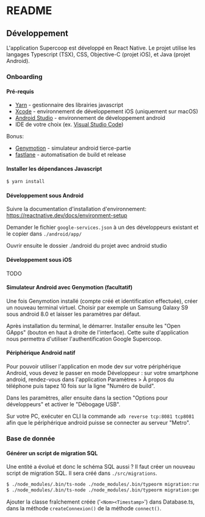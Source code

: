 # README

## Développement

L'application Supercoop est développé en React Native. Le projet utilise les langages Typescript (TSX), CSS, Objective-C (projet iOS), et Java (projet Android).

### Onboarding

#### Pré-requis

- [Yarn](https://yarnpkg.com/getting-started/install) - gestionnaire des librairies javascript
- [Xcode](https://apps.apple.com/fr/app/xcode/id497799835?mt=12) - environnement de développement iOS (uniquement sur macOS)
- [Android Studio](https://developer.android.com/studio) - environnement de développement android
- IDE de votre choix (ex. [Visual Studio Code](https://code.visualstudio.com/))

Bonus:
- [Genymotion](https://www.genymotion.com/download/) - simulateur android tierce-partie
- [fastlane](https://fastlane.tools/) - automatisation de build et release

#### Installer les dépendances Javascript

```sh
$ yarn install
```

#### Développement sous Android

Suivre la documentation d'installation d'environnement: https://reactnative.dev/docs/environment-setup

Demander le fichier `google-services.json` à un des développeurs existant et le copier dans `./android/app/`

Ouvrir ensuite le dossier ./android du projet avec android studio

#### Développement sous iOS

TODO

#### Simulateur Android avec Genymotion (facultatif)

Une fois Genymotion installé (compte créé et identification effectuée), créer un nouveau terminal virtuel. Choisir par exemple un Samsung Galaxy S9 sous android 8.0 et laisser les paramètres par défaut.

Après installation du terminal, le démarrer. Installer ensuite les "Open GApps" (bouton en haut à droite de l'interface). Cette suite d'application nous permettra d'utiliser l'authentification Google Supercoop.

#### Périphérique Android natif

Pour pouvoir utiliser l'application en mode dev sur votre périphérique Android, vous devez le passer en mode Développeur : sur votre smartphone android, rendez-vous dans l'application Paramètres > À propos du téléphone puis tapez 10 fois sur la ligne "Numéro de build".

Dans les paramètres, aller ensuite dans la section "Options pour développeurs" et activer le "Débogage USB".

Sur votre PC, exécuter en CLI la commande `adb reverse tcp:8081 tcp8081` afin que le périphérique android puisse se connecter au serveur "Metro".

### Base de donnée

#### Générer un script de migration SQL

Une entité a évolué et donc le schéma SQL aussi ? Il faut créer un nouveau script de migration SQL. Il sera créé dans `./src/migrations`.

```sh
$ ./node_modules/.bin/ts-node ./node_modules/.bin/typeorm migration:run
$ ./node_modules/.bin/ts-node ./node_modules/.bin/typeorm migration:generate -n '<Nom>'
```

Ajouter la classe fraîchement créée ('`<Nom><Timestamp>`') dans Database.ts, dans la méthode `createConnexion()` de la méthode `connect()`.
